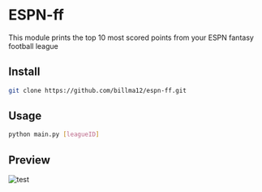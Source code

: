 # ESPN-ff

This module prints the top 10 most scored points from
your ESPN fantasy football league


## Install

```bash
git clone https://github.com/billma12/espn-ff.git
```

## Usage

```bash
python main.py [leagueID]
```

## Preview

![test](https://i.imgur.com/ITpbgT8.jpg)